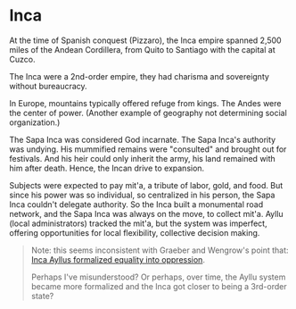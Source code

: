 # Inca

At the time of Spanish conquest (Pizzaro), the Inca empire spanned 2,500 miles of the Andean Cordillera, from Quito to Santiago with the capital at Cuzco.

The Inca were a 2nd-order empire, they had charisma and sovereignty without bureaucracy.

In Europe, mountains typically offered refuge from kings.
The Andes were the center of power.
(Another example of geography not determining social organization.)

The Sapa Inca was considered God incarnate.
The Sapa Inca's authority was undying.
His mummified remains were "consulted" and brought out for festivals.
And his heir could only inherit the army, his land remained with him after death.
Hence, the Incan drive to expansion.

Subjects were expected to pay mit'a, a tribute of labor, gold, and food.
But since his power was so individual, so centralized in his person, the Sapa Inca couldn't delegate authority.
So the Inca built a monumental road network, and the Sapa Inca was always on the move, to collect mit'a.
Ayllu (local administrators) tracked the mit'a, but the system was imperfect, offering opportunities for local flexibility, collective decision making.

> Note: this seems inconsistent with Graeber and Wengrow's point that: [Inca Ayllus formalized equality into oppression](bureaucracy.md#ayllus).
>
> Perhaps I've misunderstood?
> Or perhaps, over time, the Ayllu system became more formalized and the Inca got closer to being a 3rd-order state?
